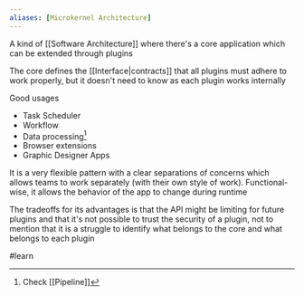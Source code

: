 ```yaml
---
aliases: [Microkernel Architecture]
---
```


A kind of [[Software Architecture]] where there's a core application which can be extended through plugins

The core defines the [[Interface|contracts]] that all plugins must adhere to work properly, but it doesn't need to know as each plugin works internally

Good usages
- Task Scheduler
- Workflow
- Data processing[^1]
- Browser extensions
- Graphic Designer Apps

It is a very flexible pattern with a clear separations of concerns which allows teams to work separately (with their own style of work). Functional-wise, it allows the behavior of the app to change during runtime

The tradeoffs for its advantages is that the API might be limiting for future plugins and that it's not possible to trust the security of a plugin, not to mention that it is a struggle to identify what belongs to the core and what belongs to each plugin

[^1]: Check [[Pipeline]]

#learn 